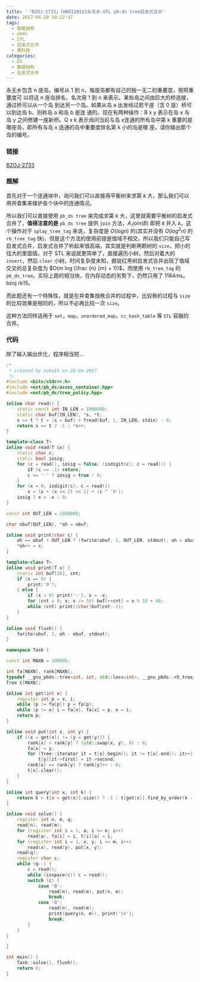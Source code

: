 ```yaml
---
title: '「BZOJ-2733」[HNOI2012]永无乡-STL pb-ds tree启发式合并'
date: 2017-04-20 10:22:47
tags:
  - 数据结构
  - pbds
  - STL
  - 启发式合并
  - 黑科技
categories:
  - OI
  - 数据结构
  - 启发式合并
---
```

永无乡包含 n 座岛，编号从 1 到 n，每座岛都有自己的独一无二的重要度，按照重要度可 以将这 n 座岛排名，名次用 1 到 n 来表示。某些岛之间由巨大的桥连接，通过桥可以从一个岛 到达另一个岛。如果从岛 a 出发经过若干座（含 0 座）桥可以到达岛 b，则称岛 a 和岛 b 是连 通的。现在有两种操作：B x y 表示在岛 x 与岛 y 之间修建一座新桥。Q x k 表示询问当前与岛 x连通的所有岛中第 k 重要的是哪座岛，即所有与岛 x 连通的岛中重要度排名第 k 小的岛是哪 座，请你输出那个岛的编号。
<!-- more -->
### 链接
[BZOJ-2733](http://www.lydsy.com/JudgeOnline/problem.php?id=2733)
### 题解
首先对于一个连通块中，询问我们可以直接用平衡树来求第 $k$ 大，那么我们可以用并查集来维护各个块中的连通情况。

所以我们可以直接使用 `pb_ds tree` 来完成求第 $k$ 大，这里就需要平衡树的启发式合并了，**值得注意的是** `pb_ds tree` 提供 `join` 方法，$A.join(B)$ 即把 `B` 并入 `A`，这个操作对于 `splay_tree_tag` 来说，复杂度是 $O(logn)$ 的(其实并没有 $O(log^2n)$ 的 `rb_tree_tag` 快)，但是这个方法的使用前提是值域不相交，所以我们只能自己写启发式合并，启发式合并了听起来很高端，其实就是判断两颗树的 `size`，把小的往大的里面插，对于 STL 来说就更简单了，直接遍历小树，然后对着大的 `insert`，然后 `clear` 小树，时间复杂度未知，据说红黑树启发式合并出现了值域交叉的总复杂度为 $O(m log (\frac {n} {m} + 1))$，而使用 `rb_tree_tag` 的 `pb_ds_tree`。实际上跑的相当快，在内存动态的劣势下，仍然只用了 1184ms，bzoj rk15。

而此题还有一个特殊性，就是在并查集按秩合并的过程中，比较秩的过程与 `size` 的比较效果是相同的，所以不必再比较一次 `size`。

这种方法同样适用于 `set`，`map`，`unordered_map`，`cc_hash_table` 等 `STL` 容器的合并。
### 代码
除了输入输出优化，程序相当短...
``` cpp
/*
 * created by xehoth on 20-04-2017
 */
#include <bits/stdc++.h>
#include <ext/pb_ds/assoc_container.hpp>
#include <ext/pb_ds/tree_policy.hpp>

inline char read() {
    static const int IN_LEN = 1000000;
    static char buf[IN_LEN], *s, *t;
    s == t ? t = (s = buf) + fread(buf, 1, IN_LEN, stdin) : 0;
    return s == t ? -1 : *s++;
}

template<class T>
inline void read(T &x) {
    static char c;
    static bool iosig;
    for (c = read(), iosig = false; !isdigit(c); c = read()) {
        if (c == -1) return;
        c == '-' ? iosig = true : 0;
    }
    for (x = 0; isdigit(c); c = read())
        x = (x + (x << 2) << 1) + (c ^ '0');
    iosig ? x = -x : 0;
}

const int OUT_LEN = 1000000;

char obuf[OUT_LEN], *oh = obuf;

inline void print(char c) {
    oh == obuf + OUT_LEN ? (fwrite(obuf, 1, OUT_LEN, stdout), oh = obuf) : 0;
    *oh++ = c;
}

template<class T>
inline void print(T x) {
    static int buf[30], cnt;
    if (x == 0) {
        print('0');
    } else {
        if (x < 0) print('-'), x = -x;
        for (cnt = 0; x; x /= 10) buf[++cnt] = x % 10 + 48;
        while (cnt) print((char)buf[cnt--]);
    }
}

inline void flush() {
    fwrite(obuf, 1, oh - obuf, stdout);
}

namespace Task {

const int MAXN = 100005;

int fa[MAXN], rank[MAXN];
typedef __gnu_pbds::tree<int, int, std::less<int>, __gnu_pbds::rb_tree_tag, __gnu_pbds::tree_order_statistics_node_update> Tree;
Tree t[MAXN];

inline int get(int x) {
    register int p = x, i;
    while (p != fa[p]) p = fa[p];
    while (p != x) i = fa[x], fa[x] = p, x = i;
    return p;
}

inline void put(int x, int y) {
    if ((x = get(x)) != (y = get(y))) {
        rank[x] > rank[y] ? (std::swap(x, y), 0) : 0;
        fa[x] = y;
        for (Tree::iterator it = t[x].begin(); it != t[x].end(); it++)
        	t[y][it->first] = it->second;
		rank[x] == rank[y] ? rank[y]++ : 0;
		t[x].clear(); 
    }
}

inline int query(int x, int k) {
    return k > t[x = get(x)].size() ? -1 : t[get(x)].find_by_order(k - 1)->second;
}

inline void solve() {
    register int n, m, q;
    read(n), read(m);
    for (register int i = 1, a; i <= n; i++)
        read(a), fa[i] = i, t[i][a] = i;
    for (register int i = 1, x, y; i <= m; i++) 
        read(x), read(y), put(x, y);
    read(q);
    register char c;
    while (q--) {
        c = read();
        while (isspace(c)) c = read();
        switch (c) {
            case 'B':
                read(n), read(m), put(n, m);
                break;
            case 'Q':
                read(n), read(m);
                print(query(n, m)), print('\n');
                break;
        }
    }
}

}

int main() {
    Task::solve(), flush();
    return 0;
}
```

